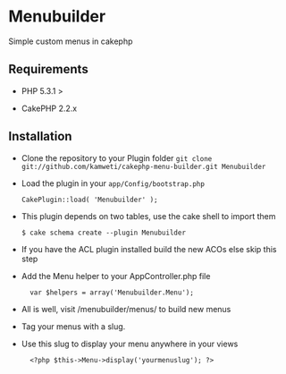 Menubuilder
===========

Simple custom menus in cakephp

## Requirements

  * PHP 5.3.1 >

  * CakePHP 2.2.x


## Installation

* Clone the repository to your Plugin folder `git clone git://github.com/kamweti/cakephp-menu-builder.git Menubuilder`

* Load the plugin in your `app/Config/bootstrap.php`

    ``CakePlugin::load( 'Menubuilder' );``

* This plugin depends on two tables, use the cake shell to import them

  ``$ cake schema create --plugin Menubuilder``

* If you have the ACL plugin installed build the new ACOs else skip this step

* Add the Menu helper to your AppController.php file

		var $helpers = array('Menubuilder.Menu');

* All is well, visit <your site address>/menubuilder/menus/ to build new menus

* Tag your menus with a slug.

* Use this slug to display your menu anywhere in your views

		<?php $this->Menu->display('yourmenuslug'); ?>